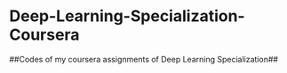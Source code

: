 # Deep-Learning-Specialization-Coursera

##Codes of my coursera assignments of Deep Learning Specialization##
